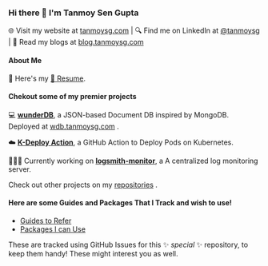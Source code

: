 ### Hi there 👋 I'm Tanmoy Sen Gupta

🌐 Visit my website at [tanmoysg.com](https://www.tanmoysg.com/)  |  🔍 Find me on LinkedIn at [@tanmoysg](https://www.linkedin.com/in/tanmoysg/)  |  📝 Read my blogs at [blog.tanmoysg.com](https://blog.tanmoysg.com/) <!--   |  🥼 Find my research work at [tanmoysg.me](https://www.tanmoysg.me/) -->

#### About Me

<!-- 🌱 I’m currently learning [Golang](https://github.com/TanmoySG/learning-golang), [Docker](https://github.com/TanmoySG/dockerize-flask-test) and Kubernetes, yes, parallelly 👀. Here's my [📄 Resume](https://github.com/TanmoySG/TanmoySG/blob/master/Resume_Tanmoy_Sen_Gupta_050622%20(1).pdf). -->

🌱  Here's my [📄 Resume](https://github.com/TanmoySG/TanmoySG/blob/master/Resume_Tanmoy_Sen_Gupta_050622%20(1).pdf).
 
<!--
🥼 I'm 
-->

#### Chekout some of my premier projects

:computer: **[wunderDB](https://github.com/TanmoySG/wunderDB)**, a JSON-based Document DB inspired by MongoDB. Deployed at [wdb.tanmoysg.com](https://wdb.tanmoysg.com/) .


:cloud: **[K-Deploy Action](https://github.com/marketplace/actions/kubernetes-deployment)**, a GitHub Action to Deploy Pods on Kubernetes.

<!--
:computer: **[configPy](https://github.com/TanmoySG/configPy)**, a tiny Configuration File Parser Library for Python Projects.
-->
👨🏼‍💻 Currently working on **[logsmith-monitor](https://github.com/TanmoySG/logsmith-monitor)**, a A centralized log monitoring server.

<!--
👨🏼‍💻 Currently working on **[wunderDash](https://github.com/TanmoySG/wunderDash)** for [wunderDB](https://github.com/TanmoySG/wunderDB).
-->
Check out other projects on my [repositories](https://github.com/TanmoySG?tab=repositories) .


#### Here are some Guides and Packages That I Track and wish to use!

- [Guides to Refer](https://github.com/TanmoySG/TanmoySG/issues/2)
- [Packages I can Use](https://github.com/TanmoySG/TanmoySG/issues/1)

These are tracked using GitHub Issues for this ✨ _special_ ✨ repository, to keep them handy! These might interest you as well. 

<!--
![](https://www.codewars.com/users/TanmoySG/badges/micro)

**TanmoySG/TanmoySG** is a ✨ _special_ ✨ repository because its `README.md` (this file) appears on your GitHub profile.

Here are some ideas to get you started:

- 🔭 I’m currently working on ...
- 🌱 I’m currently learning ...
- 👯 I’m looking to collaborate on ...
- 🤔 I’m looking for help with ...
- 💬 Ask me about ...
- 📫 How to reach me: ...
- 😄 Pronouns: ...
- ⚡ Fun fact: ...
-->
